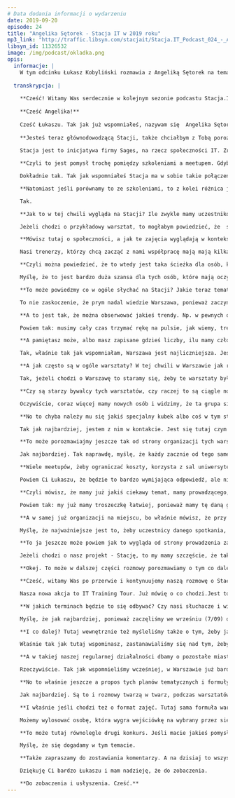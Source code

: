```yaml
---
# Data dodania informacji o wydarzeniu
date: 2019-09-20
episode: 24
title: "Angelika Sętorek - Stacja IT w 2019 roku"
mp3_link: "http://traffic.libsyn.com/stacjait/Stacja.IT_Podcast_024_-_Angelika_Setorek_-_Stacja_IT_w_2019_roku.mp3"
libsyn_id: 11326532
image: /img/podcast/okladka.png
opis:
  informacje: |
    W tym odcinku Łukasz Kobyliński rozmawia z Angeliką Sętorek na temat Stacji IT w 2019 roku.
  
  transkrypcja: |
  
    **Cześć! Witamy Was serdecznie w kolejnym sezonie podcastu Stacja.IT. W związku z tym, że to nowy sezon, mamy niespodziankę. Od teraz nie tylko możemy się słyszeć, ale również widzieć (oczywiście jeżeli będziecie oglądać nas na Youtube. Dzisiaj postanowiliśmy wrócić do korzeni i porozmawiać o samej Stacji. Pierwszy odcinek podcastu Stacji.IT był na temat tego, czym w ogóle Stacja jest, skąd się wzięła, skąd taki pomysł. Od tamtej pory minęło już przynajmniej półtora roku (jak nie więcej), więc myślę, że warto wrócić do tego tematu. Ja się nazywam Łukasz Kobyliński, a ze mną jest Angelika Sętorek.**
    
    **Cześć Angelika!**
    
    Cześć Łukaszu. Tak jak już wspomniałeś, nazywam się  Angelika Sętorek i mam przyjemność zajmować się naszym projektem Stacja.IT.
    
    **Jesteś teraz głównodowodzącą Stacji, także chciałbym z Tobą porozmawiać właśnie o tym, co się w Stacji zmieniło i dokąd w ogóle Stacja teraz zmierza. Co nowego na Stacji będzie się działo w kolejnych miesiącach czy latach. Czy w ogóle ta formuła się sprawdziła. W pierwszym odcinku naszego podcastu rozmawialiśmy w ogóle o tym, czym Stacja jest, ale może jeszcze przypomnijmy tym, którzy jeszcze Stacji nie znają, albo tamtego odcinka nie słuchali. Czym właściwie jest projekt Stacja.IT i skąd ten pomysł się wziął?**
    
    Stacja jest to inicjatywa firmy Sages, na rzecz społeczności IT. Zrzeszamy społeczność programistów, osób z branży, które są zainteresowane rozwijaniem się właśnie w nowych technologiach i chciałyby się czegoś dowiedzieć lub też dzielić tą wiedzą. Skupiamy się właśnie na takich krótkich jednodniowych warsztatach, które odbywają się w weekendy i trwają zazwyczaj 8 godzin. Głównym naszym celem jest podejście warsztatowe do przekazywanej wiedzy.

    **Czyli to jest pomysł trochę pomiędzy szkoleniami a meetupem. Gdybyśmy porównywali te różne formuły można znaleźć jakiś taki wyróżnik, czym tak naprawdę właśnie ta Stacja jest w porównaniu do tamtych formuł?**

    Dokładnie tak. Tak jak wspomniałeś Stacja ma w sobie takie połączenie szkoleń i takiej formuły meetupowej. Rzeczywiście skupiamy się na tej społeczności meetupowej budujemy tą naszą otwartą społeczność. Jeżeli chodzi o połączenie tych form, to chodziło nam o to, żebyśmy mogli z tymi ludźmi, którzy do nas przychodzą i się z nami szkolą, mogli stworzyć jednocześnie miejsce przyjazne przekazywaniu tej wiedzy, wymienianiu swoich doświadczeń. Z drugiej strony żeby też te warsztaty nie były tylko takimi wieczornymi spotkaniami, jak to ma miejsce na meetupie, ale żeby ci ludzie w ciągu tych 8 godzin mogli wynieść jak najwięcej takiej rzetelnej twardej wiedzy.

    **Natomiast jeśli porównamy to ze szkoleniami, to z kolei różnica jest taka, że mamy więcej uczestników, tak?**

    Tak. 

    **Jak to w tej chwili wygląda na Stacji? Ile zwykle mamy uczestników na jednych zajęciach?**

    Jeżeli chodzi o przykładowy warsztat, to mogłabym powiedzieć, że  średnia liczba uczestników to zazwyczaj około 20 osób. Oczywiście wiadomo, że są to większe grupy, niż podczas takich kilkudniowych szkoleń.Jednak tutaj tak naprawdę chodzi właśnie o to, że mamy trenerów, którzy chcą się dzielić swoją wiedzą. Są to pasjonaci. I myślę, że też niska cena tych weekendowych warsztatów sprzyja takiej luźnej atmosferze. Myślę, że to jest coś, czym się wyróżniamy, jeśli chodzi o te jednodniowe warsztaty.

    **Mówisz tutaj o społeczności, a jak te zajęcia wyglądają w kontekście prowadzących? Czy to są osoby no właśnie, które same się zgłaszają? Czy to Ty bardziej szukasz tych osób, które mogą prowadzić zajęcia. Skąd one pochodzą, czy już mają doświadczenie też w prowadzeniu tego rodzaju zajęć?**

    Nasi trenerzy, którzy chcą zacząć z nami współpracę mają mają kilka opcji do wyboru. Po pierwsze, często są to trenerzy, którzy współpracują z nami podczas szkoleń w Sages i chcą wziąć też prowadzić takie weekendowe warsztaty. Dodatkowo mamy na naszej stronie możliwość aplikacji poprzez Call for Paper.  Stamtąd właśnie bardzo dużo osób do nas się zgłasza. My później oczywiście weryfikujemy te zgłoszenia, np. pytamy w jakiej dziedzinie chcieliby poprowadzić dany warsztat, czym się zajmują. Robimy to po to, żeby móc dopasować, czasem zasugerować jakieś tematy, które się cieszą popularnością. Bardzo często też osoby, które regularnie przychodzą do nas na warsztaty, biorą udział w naszej Akademii Trenerskiej - Train the Trainer, którą prowadzi nasz trener Piotr Nazimek. Z tego co wiem, to właśnie zbliża 12sta edycja, u nas w Warszawie. Zachęcam do aplikowania. Uczestnicy przechodzą wtedy takie dwudniowe szkolenie, które przygotowuje ich do pracy w mniejszych i w większych grupach.

    **Czyli można powiedzieć, że to wtedy jest taka ścieżka dla osób, które nie mają doświadczenia trenerskiego i nie prowadziły tego rodzaju zajęć. Wówczas te, tutaj na Stacji to są dla nich pierwsze kroki i też możliwość wejścia na szkolenie dedykowane pod prowadzenie zajęć.**

    Myślę, że to jest bardzo duża szansa dla tych osób, które mają oczywiście bardzo dużą wiedzę programistyczną, ale póki co ciężko im wejść na rynek prowadzenia szkoleń tak po prostu, z ulicy.

    **To może powiedzmy co w ogóle słychać na Stacji? Jakie teraz tematy są popularne? W jakich miastach Stacja funkcjonuje i gdzie jest najwięcej uczestników Stacji?**

    To nie zaskoczenie, że prym nadal wiedzie Warszawa, ponieważ zaczynaliśmy od Warszawy, jesteśmy właśnie firmą z Warszawy. W tym momencie działamy jeszcze w pięciu miastach tj. Wrocław, Kraków, Gdańsk, Poznań i Łódź. I coraz lepiej  już sobie tam radzimy. Jeżeli chodzi o genezę, czemu też rozprzestrzeniliśmy się też na te pozostałe miasta, to wydaje mi się, że to wynikało z tego, iż bardzo często Stacjowicze jeździli na nasze warsztaty z różnych krańców Polski. Dlatego wychodząc naprzeciw ich oczekiwaniom i tym pytaniom, kiedy Kraków, kiedy Wrocław, kiedy Poznań, udało nam się stworzyć nowe ośrodki w tych miastach. Z takich najpopularniejszych tematów, to obecnie mamy teraz bardzo duże  zainteresowanie na Stacji wszelkimi testami bezpieczeństwa, wykrywaniem podatności różnych aplikacji webowych i tym podobnych rzeczy. Również popularne są rozwiązania chmurowe - mamy bardzo wiele zapytań o to i staramy się prowadzić takie warsztaty. Mamy też, to jest bardzo ciekawa kwestia, coraz więcej takich warsztatów z umiejętności miękkich. O to też ludzie pytają, ponieważ nie tylko programiści biorą udział w naszych warsztatach. Również są to np. team leaderzy, product ownerzy. Widać, że ta tendencja troszkę się zmienia i zapotrzebowanie też jest większe, dlatego coraz więcej tego typu warsztatów staramy się wprowadzać do naszej oferty.

    **A to jest tak, że można obserwować jakieś trendy. Np. w pewnych okresach jakieś tematy są bardziej popularne, w innych mniej? Pamiętam dużą popularność Pythona (chyba w zeszłym roku), w tej chwili mówisz właśnie o bezpieczeństwie. Czy to jakoś pozwala oszacować, co w danym okresie jest tematem na topie?**

    Powiem tak: musimy cały czas trzymać rękę na pulsie, jak wiemy, trendy w IT bardzo szybko się zmieniają. I tak naprawdę sugerujemy się wszelkimi informacjami zwrotnymi od naszych uczestników i od naszych trenerów. Jako firma szkoleniowa Sages, cały czas uaktualniamy swoją ofertę.Mamy też informacje od trenerów, którzy prowadzą szkolenia, oni wiedzą jakie są zapytania od firm i jak ten rynek się zmienia. Ciężko mi odpowiedzieć na to pytanie tak jednoznacznie, czy można to przewidzieć. Nikt nie wie co będzie za pół roku. Jednak są też takie tematy (np. wspomniany Python), które cały czas będą się cieszyć popularnością i będą się przewijać na Stacji. To nie jest tak, że skupiamy się tylko na tych nowych, najbardziej popularnych tematach. Pamiętamy również o takich naszych perełkach, które już jakiś czas się pojawiają.

    **A pamiętasz może, albo masz zapisane gdzieś liczby, ilu mamy członków tego meetupu w Warszawie i w pozostałych miastach?**

    Tak, właśnie tak jak wspomniałam, Warszawa jest najliczniejsza. Jeśli chodzi o meetup w Warszawie, to nawet w tym tygodniu sprawdzałam, strzeliło tam nam już 4800 osób. W Krakowie ta liczba też już się powoli zbliża do 2 tysięcy, więc też się robi taka pokaźna grupa. W innych miastach te liczby są troszeczkę mniejsze, ale nadal jest to od kilkuset osób, do prawie półtora tysiąca osób.

    **A jak często są w ogóle warsztaty? W tej chwili w Warszawie jak rozumiem to prawie co tydzień, tak?**

    Tak, jeżeli chodzi o Warszawę to staramy się, żeby te warsztaty były prawie co tydzień. W każdą sobotę i w każdą niedzielę. Do tej pory nam się to udaje.  A jeżeli chodzi o inne miasta (Kraków, Wrocław, Poznań), to staramy się organizować po kilka warsztatów w miesiącu. W Gdańsku przynajmniej raz w miesiącu. Tyletak na szybko mogę odpowiedzieć. 

    **Czy są starzy bywalcy tych warsztatów, czy raczej to są ciągle nowe osoby, które się pojawiają na warsztatach?**

    Oczywiście, coraz więcej mamy nowych osób i widzimy, że ta grupa się cały czas rozrasta, ale mamy też stałych bywalców, których już po prostu kojarzymy z twarzy i z imienia. Te osoby też bardzo często do nas przychodzą i z nami rozmawiają przed warsztatem lub po warsztacie. Dzielą się swoimi spostrzeżeniami. Chyba mamy już takiego jednego rekordzistę, który z tego co pamiętam, był już w każdym mieście na naszych warsztatach. Często do nas pisze, które warsztaty mu się podobały i gdzie teraz się wybiera, ponieważ nie ogranicza się tylko do swojego miejsca zamieszkania. Był bodajże chyba ponad 25 razy na naszych warsztatach, jest to dość imponująca liczba, biorąc pod uwagę, że w tym momencie mamy przeprowadzone około 300 warsztatów. 

    **No to chyba należy mu się jakiś specjalny kubek albo coś w tym stylu (śmiech).**

    Tak jak najbardziej, jestem z nim w kontakcie. Jest się tutaj czym pochwalić.

    **To może porozmawiajmy jeszcze tak od strony organizacji tych warsztatów. Może to pomóc osobom, które myślałyby o tym, żeby zorganizować własny meetup. Co tak naprawdę koniecznie jest do tego, żeby tego rodzaju warsztaty czy nawet  takie mniej praktyczne meetupy zorganizować? Na pewno to jest kwestia trenera i sali oraz organizacji uczestników. Czy możesz w skrócie ten proces przedstawić?**

    Jak najbardziej. Tak naprawdę, myślę, że każdy zacznie od tego samego, czyli od tego co chciałby przedstawić na takim meetupie, spotkaniu, warsztacie, szkoleniu, czy  innej formie o której myśli. W jaki sposób chce to zrobić - czy to będzie forma networkingowa, warsztatowa właśnie, czy bardziej luźna, po prostu w formie spotkania. Potem będzie to potem rzutowało na to, kogo będziemy szukać do przeprowadzenia takiego spotkania i jakiego miejsca będziemy szukać. Oczywiście jeśli będzie to warsztat, to musimy znaleźć osobę, która ma doświadczenie w danym temacie w prowadzeniu takich zajęć. Jeżeli to będzie forma bardzo luźna, to też sala nie musi być jakoś bardzo dobrze  przystosowana, nie muszą być ławki, krzesła. Wystarczy jakieś dość przyjemne miejsce. I w momencie, kiedy mamy wybrany temat, widzimy, że cieszyłby się on jakimś zainteresowaniem, osobę, która mogłaby nam w organizacji albo w przeprowadzeniu takiego spotkania oraz właśnie miejsce, to wtedy możemy spokojnie ruszać z promocją. Myślę, że najlepiej w tym momencie sprawdzą się social media i generalnie internet.

    **Wiele meetupów, żeby ograniczać koszty, korzysta z sal uniwersyteckich, bo właśnie wiele uczelni jest chętnych, żeby takie sale na spotkania meetupowe udostępniać. Pamiętasz może jak kształtuje się koszt sali w Warszawie? Jeśli ktoś chciałby może wynająć taką salę na dzień czy na jakieś wieczorne spotkanie. Ile to mogłoby kosztować?**

    Powiem Ci Łukaszu, że będzie to bardzo wymijająca odpowiedź, ale niestety: wszystko zależy. Trudno jest powiedzieć. Przedział cenowy jest między 400 zł a 1500 zł. To jest właśnie wszystko odnośnie tego, tak jak już wcześniej wspominałam, czy potrzebujemy tej sali tylko na przykład na meetup na 3 godziny, czy na cały dzień na 8 godzin. Czy potrzebujemy do tego jakichś udogodnień np. dostępu do internetu czy rzutnika. To też bardzo często zwiększa właśnie nam tą cenę. Taki przedział mogę po prostu teraz podać. Jeżeli chodzi o szczegóły, to właśnie dużo też zależy od lokalizacji, od dojazdu, więc bardzo ciężko jednoznacznie podać  jakąś jedną kwotę.

    **Czyli mówisz, że mamy już jakiś ciekawy temat, mamy prowadzącego, mamy już tę salę. A jeśli chodzi o promocję, to tutaj jest chyba taki jeden dominujący serwis, tzn. “Meetup.com”, z którego my też korzystamy. On się do tego dobrze nadaje i tam większość ludzi znajduje tego rodzaju wydarzenia. Czy tu masz jakieś wskazówki, co na meetupie warto byłoby zrobić. żeby to wydarzenie było łatwe do znalezienia? Czy też korzystasz z innych metod promocji wydarzenia oprócz tego meetupa?**

    Powiem tak: my już mamy troszeczkę łatwiej, ponieważ mamy tę daną grupę odbiorców. Jednak cały czas nie zamykamy się na potencjalne współprace. Dużym plusem tych społeczności jest to, że bardzo często możemy współpracować między sobą - niezależnymi meetupami. My też jesteśmy bardzo otwarci na tego typu współpracę i cały czas staramy się z tego korzystać. Organizujemy jakieś wspólne warsztaty. Myślę, że od tego dobrze jest zacząć, szczególnie na samym początku. Jeśli ktoś chciałby pozyskać właśnie swoją grupę odbiorców, to to jest świetny pomysł. I równocześnie oczywiście zachęcamy; jeśli ktoś ma jakąś właśnie grupę osób, która się pasjonuje właśnie światem IT, to jak najbardziej jesteśmy otwarci na wszelkie propozycje współpracy, ponieważ przyświeca nam cały czas ta idea budowania community.

    **A w samej już organizacji na miejscu, bo właśnie mówisz, że przy takich warsztatach praktycznych, to są potrzebne rzutniki, potencjalne komputery (chociaż z komputerami to raczej wszyscy sami przychodzą). Ale jest potrzebny internet itd. Jakie tutaj są problemy techniczne, o które trzeba zadbać, jeśli mamy tego rodzaju praktyczny warsztat, w którym ludzie mają coś faktycznie sami zrobić? Jakie są najczęstsze problemy?**

    Myślę, że najważniejsze jest to, żeby uczestnicy danego spotkania, warsztatu, czy szkolenia, mieli jasno określone, jak się muszą do tego szkolenia przygotować. Jeśli to będzie specjalistyczne szkolenie  czy spotkanie, to warto żeby mieli już swojego laptopa, środowisko, zainstalowane programy. Żeby na miejscu nie trzeba było się zastanawiać: “Dlaczego? Przepraszam bo tu mi coś nie działa. Przepraszam to mi się nie wyświetla.” To na pewno pozwala na uniknięcie wielu takich problemów na samym początku. Oczywiście sprawdzenie rzutnika. Niby każdy potrafi się nim posługiwać  i wszyscy wiedzą jak on działa. Jednak złośliwość rzeczy martwych sprawia, że często jeśli tego nie sprawdzimy odpowiednio wcześniej, to może różnie być i możemy się zestresować na samym początku, że coś tam nie działa. Uczestnicy też mogą się zirytować. Sprawdzenie internetu to też jest podstawa, jeśli mówimy o szkoleniach specjalistycznych.

    **To ja jeszcze może powiem jak to wygląda od strony prowadzenia zajęć. Tak się składa, że ja najczęściej prowadzę spotkania z trenerami, którzy po raz pierwszy prowadzą zajęcia na Stacji. Tu jest pewna specyfika tego, jak sobie poradzić z grupą tego rodzaju. Jeżeli oczywiście mamy grupę 20-sto czy nawet 30-sto osobową, z którą mamy zrealizować warsztat praktyczny, to troszeczkę inaczej wygląda niż na szkoleniu, gdzie mamy tych osób 8 czy 10 maksymalnie. Tutaj trzeba zadbać o to, żeby warsztat był dobrze przygotowany, z pełnym planem działania i harmonogramem. Żebyśmy zdążyli zrobić wszystko to, co mieliśmy zrobić, a jednocześnie żeby poradzić sobie z problemami pojedynczych osób, które mogą się tam pojawić. Może ktoś nie jest w stanie wykonać jakiegoś zadania, albo robi je zbyt szybko i się nudzi. Wtedy także jest też kwestia specyfiki takiego prowadzenia, żeby zadbać o tak liczną grupę. Wspominałaś też o partnerstwach i współpracy z wieloma meetupami. Wiem,że wiele meetupów ma po prostu sponsorów, tzn. firmy które współpracują z tymi meetupami i tam prezentują swoją ofertę. Dzięki temu ten meetup ma na przykład pieniądze, na salę lub poczęstunek, czy na after party. Czy tu masz jakieś wskazówki? Jak to wygląda właśnie ze strony Stacji w kwestiach właśnie finansowania?**

    Jeżeli chodzi o nasz projekt - Stację, to my mamy szczęście, że tak naprawdę działamy dzięki firmie Sages. Mamy po prostu bardzo duży backup w tym kierunku. Oczywiście nie jesteśmy też zamknięci na współpracę z innymi firmami, szczególnie takie, które chciałyby albo poprawić wizerunek albo budować od zera w świecie nowych technologii. Myślę, że można właśnie spróbować szczególnie ze wspólnymi warsztatami, prelekcjami. Współprace przy konferencjach też bardzo często mogą wyjść od takiej krótkiej zwykłej wymiany maili i rozstawienia swoich rollupów, do fajnych i ciekawych długofalowych współpracy. 

    **Okej. To może w dalszej części rozmowy porozmawiamy o tym co dalej ze Stacją, jakie są w tej chwili planowane działania i co potencjalnie rozważamy w przyszłości.**

    **Cześć, witamy Was po przerwie i kontynuujemy naszą rozmowę o Stacji IT. Może porozmawiajmy teraz o tym co w planach Stacji, tzn. jakie mamy tutaj nowe pomysły na to jak Stację rozwijać, czy może rozważane są nowe akcje. Może powiesz nam parę słów na ten temat?**

    Nasza nowa akcja to IT Training Tour. Już mówię o co chodzi.Jest to objazdówka, z dwoma naszymi topowymi tematami w sześciu miastach w Polsce, co 3 tygodnie w regularnych odstępach. Organizujemy tę objazdówkę przy współpracy z Confiturą. Można wybrać dwa tematy: pierwszy jest związany z Machine Learning, a drugi z Javą. Ci sami trenerzy prowadzą swoje warsztaty kolejno we wszystkich miastach. Warsztaty trwają dwa dni, są w troszeczkę mniejszych grupach. Myślę, że to jest dobry moment, żeby skorzystać z takiej opcji trochę szkoleniowej, ale nadal warsztatowej, w stylu Stacji.

    **W jakich terminach będzie to się odbywać? Czy nasi słuchacze i widzowie będą w stanie się zapisać na takie warsztaty?**

    Myślę, że jak najbardziej, ponieważ zaczęliśmy we wrześniu (7/09) od Wrocławia i systematycznie co trzy tygodnie w innym mieście, kończymy 7 grudnia, oczywiście w Warszawie. Więcej informacji można znaleźć u nas na stronie - dokładne daty, opisy tych warsztatów i lokalizacje.

    **I co dalej? Tutaj wewnętrznie też myśleliśmy także o tym, żeby jakoś zebrać tę całą społeczność Stacji w jednym miejscu, więc narodził się pomysł konferencji stacjowej. Czy tutaj możemy powiedzieć, jakie są wstępnie plany?**

    Właśnie tak jak tutaj wspominasz, zastanawialiśmy się nad tym, żeby w jakiś sposób zebrać tych wszystkich ludzi, którzy są nam wierni i z nami działają. To oni rozwijają tak naprawdę Stację, bo tak jak wspomnieliśmy w pierwszej części, oni są takim motorem napędowym naszych działań i pokazują nam też kierunek, w którym powinniśmy iść. Planujemy w przyszłym roku taką konferencję. Zebranie naszych wszystkich Stacjowiczów. Mam nadzieję, że ze wszystkich miast. Zobaczymy, jak to nam pójdzie, ale już teraz możemy powiedzieć, że są takie plany. Mam nadzieję, że jak najszybciej dojdzie to do skutku.

    **A w takiej naszej regularnej działalności dbamy o pozostałe miasta, poza Warszawą. Tutaj (w Warszawie) już te warsztaty są często. Jak mówiłaś - prawie co tydzień. Czy są plany, żeby w pozostałych miastach warsztaty też odbywały się tak często? Czy Stacja ma w planach odwiedzić nowe miasta?**

    Rzeczywiście. Tak jak wspomnieliśmy wcześniej, w Warszawie już bardzo prężnie sobie działamy. W tym momencie skupiamy się właśnie na miastach, w których już działamy. Myślę, że takim naszym kolejnym planem byłoby, żeby te 3-4 warsztaty w miesiącu odbywały się np. w Krakowie czy we Wrocławiu. Żeby zwiększyć ich ilość i żeby te warsztaty mogłyby być tam np. co tydzień. Myślę, że to byłoby super. Cały czas się staramy, właśnie w tym kierunku działać. Mam nadzieję, że to się stanie w końcu  u nas regułą. Także mogę tylko zachęcić do regularnego brania udziału w tych warsztatach, ponieważ jeśli widzimy, że jest takie zapotrzebowanie, to na tej podstawie planujemy też nasze działania w danym miejscu.

    **No to właśnie jeszcze a propos tych planów tematycznych i formuły zajęć, to może warto opowiedzieć, o czym myśleliśmy wewnętrznie. Bardzo liczymy na to, że właśnie nasi słuchacze też jakoś odniosą się do tych pomysłów i powiedzą, co dla nich jest interesujące. Jeśli chodzi o tematy, to tutaj jak mówiłaś wcześniej, my sami \obserwujemy rynek. Co w tej chwili jest tematyką interesującą czy nową. Czego ludzie chcą się nauczyć dowiadujemy się od uczestników Stacji czy prowadzących. No właśnie, czy dostajesz jakiś feedback mailowy czy na samych zajęciach, kiedy ludzie mówią że taki temat albo inny by się przydał?**

    Jak najbardziej. Są to i rozmowy twarzą w twarz, podczas warsztatów, w przerwach, przed czy po. Jak i oczywiście później drogą mailową. Tutaj też warto wspomnieć, że tak naprawdę jesteśmy cały czas otwarci, mamy podanego maila do kontaktu i cały czas zachęcamy ludzi, żeby po prostu nawet jeżeli nie biorą udziału w danym warsztacie czy wydarzeniu, to warto do nas napisać, np. że ten warsztat byłby w jego mniemaniu bardzo dobry i warto byłoby coś takiego powtórzyć w tym czy innym miejscu. Dzięki temu my też mamy jakiś ogląd na to, czego ludzie oczekują i w jaki sposób możemy też dać ludziom to, czego oni chcą. Bo o to we wszystkim chodzi, żeby ludzie widzieli, że mają tutaj jakiś wpływ na to, co się dzieje na Stacji, bo taki był tego cel.

    **I właśnie jeśli chodzi też o format zajęć. Tutaj sama formuła warsztatów całodniowych wydaje się, że się spodobała. Stacja już od paru lat dobrze funkcjonuje. Natomiast nowe pomysły np. wspomniana objazdówka po Polsce z jednym tematem, konferencja, czy gry symulacyjne, które też kiedyś mieliśmy, dotyczące tematów miękkich lub hackaton. Sam termin odbywania zajęć, bo też mieliśmy parę razy zajęcia wieczorem w dni tygodnia, a nie w weekend. To też są jakieś pomysły do których warto, gdyby nasi słuchacze się odnieśli i może zaproponowali coś nowego. I w związku z tym, może byśmy to oficjalnie ogłosili jako konkurs. Zapraszamy do komentowania naszego podcastu. Podcast możecie znaleźć na stronie Stacji IT. Wystarczy kliknąć link “Podcast” w górnej belce menu. I tam pod każdym odcinkiem możecie komentować. Prośba o zostawienie informacji, co wg. Was byłoby fajne w kontekście tematów albo formuł. I wśród tych osób wylosujemy...Co możemy wylosować?**

    Możemy wylosować osobę, która wygra wejściówkę na wybrany przez siebie warsztat. Także myślę, że warto i zachęcamy do podzielenia się z nami swoimi opiniami i pomysłami. 

    **To może tutaj równolegle drugi konkurs. Jeśli macie jakieś pomysły na to, co chcielibyście usłyszeć w podcaście, tzn. czy formuła wywiadów jest dla Was interesująca? Jeśli tak, to z kim? Czy wywiady bardziej technicznie, o IT, o technologiach, czy też wywiady np. o tym, jak się rozwijać w IT. W tę stronę trochę zmierzaliśmy w  poprzednim sezonie podcastu. Czy może w kontekście IT a biznes, czyli gdzie można wykorzystać IT w biznesie, czy może jeszcze jakiś inny temat (np. wywiady z uczestnikami Stacji). To też prośba o zostawianie komentarzy. Mam nadzieję, że Angelika tutaj też przyzna drugą wejściówkę.**

    Myślę, że się dogadamy w tym temacie.

    **Także zapraszamy do zostawiania komentarzy. A na dzisiaj to wszystko. Dzięki wielkie Angeliko.**

    Dziękuję Ci bardzo Łukaszu i mam nadzieję, że do zobaczenia.

    **Do zobaczenia i usłyszenia. Cześć.**
---
```


